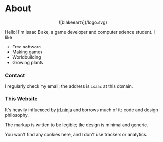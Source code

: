# About

<center>![blakeearth](/logo.svg)</center>

Hello! I'm Isaac Blake, a game developer and computer science student. I like

*   Free software
*   Making games
*   Worldbuilding
*   Growing plants

### Contact

I regularly check my email; the address is `isaac` at this domain.

### This Website

It's heavily influenced by [jrl.ninja](https://jrl.ninja) and borrows much of its code and design philosophy.

The markup is written to be legible; the design is minimal and generic.

You won't find any cookies here, and I don't use trackers or analytics.
